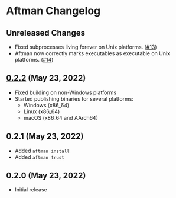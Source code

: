 # Aftman Changelog

## Unreleased Changes
* Fixed subprocesses living forever on Unix platforms. ([#13])
* Aftman now correctly marks executables as executable on Unix platforms. ([#14])

[#13]: https://github.com/LPGhatguy/aftman/pull/13
[#14]: https://github.com/LPGhatguy/aftman/pull/14

## [0.2.2] (May 23, 2022)
* Fixed building on non-Windows platforms
* Started publishing binaries for several platforms:
	* Windows (x86_64)
	* Linux (x86_64)
	* macOS (x86_64 and AArch64)

[0.2.2]: https://github.com/LPGhatguy/aftman/releases/tag/v0.2.2

## 0.2.1 (May 23, 2022)
* Added `aftman install`
* Added `aftman trust`

## 0.2.0 (May 23, 2022)
* Initial release